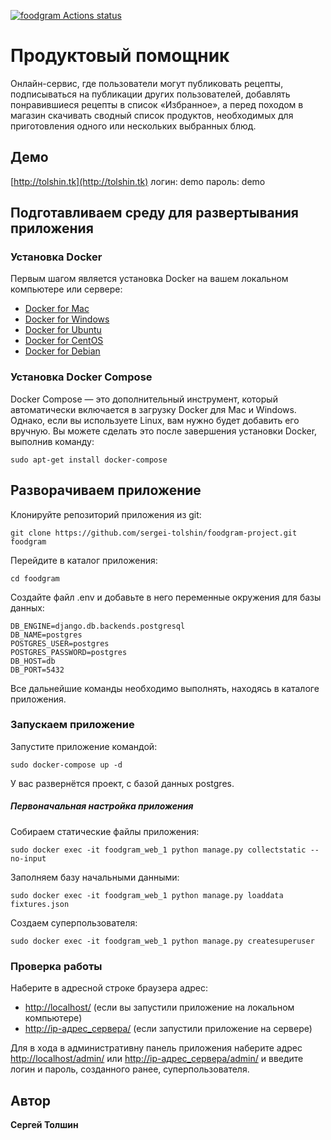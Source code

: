[![foodgram Actions status](https://github.com/sergei-tolshin/foodgram-project/workflows/foodgram/badge.svg)](https://github.com/sergei-tolshin/foodgram-project/actions)

# Продуктовый помощник
Онлайн-сервис, где пользователи могут публиковать рецепты, подписываться на публикации других пользователей, добавлять понравившиеся рецепты в список «Избранное», а перед походом в магазин скачивать сводный список продуктов, необходимых для приготовления одного или нескольких выбранных блюд.

## Демо
[http://tolshin.tk](http://tolshin.tk)
логин: demo
пароль: demo

## Подготавливаем среду для развертывания приложения

### Установка Docker

Первым шагом является установка Docker на вашем локальном компьютере или сервере:

* [Docker for Mac](https://docs.docker.com/docker-for-mac/install/)
* [Docker for Windows](https://docs.docker.com/docker-for-windows/install/)
* [Docker for Ubuntu](https://docs.docker.com/engine/install/ubuntu/)
* [Docker for CentOS](https://docs.docker.com/engine/install/centos/)
* [Docker for Debian](https://docs.docker.com/engine/install/debian/)

### Установка Docker Compose

Docker Compose — это дополнительный инструмент, который автоматически включается в загрузку Docker для Mac и Windows. Однако, если вы используете Linux, вам нужно будет добавить его вручную. Вы можете сделать это после завершения установки Docker, выполнив команду:

```
sudo apt-get install docker-compose
```

## Разворачиваем приложение

Клонируйте репозиторий приложения из git:

```
git clone https://github.com/sergei-tolshin/foodgram-project.git foodgram
```
Перейдите в каталог приложения:

```
cd foodgram
```

Создайте файл .env и добавьте в него переменные окружения для базы данных:

```
DB_ENGINE=django.db.backends.postgresql
DB_NAME=postgres
POSTGRES_USER=postgres
POSTGRES_PASSWORD=postgres
DB_HOST=db
DB_PORT=5432
```

Все дальнейшие команды необходимо выполнять, находясь в каталоге приложения.

### Запускаем приложение

Запустите приложение командой: 
```
sudo docker-compose up -d
```
У вас развернётся проект, с базой данных postgres.

##### Первоначальная настройка приложения

Собираем статические файлы приложения:
```
sudo docker exec -it foodgram_web_1 python manage.py collectstatic --no-input
```
Заполняем базу начальными данными:
```
sudo docker exec -it foodgram_web_1 python manage.py loaddata fixtures.json
```
Создаем суперпользователя:
```
sudo docker exec -it foodgram_web_1 python manage.py createsuperuser
```

### Проверка работы

Наберите в адресной строке браузера адрес:
* [http://localhost/](http://localhost/) (если вы запустили приложение на локальном компьютере)
* [http://ip-адрес_сервера/](http://ip-адрес_сервера/) (если запустили приложение на сервере)

Для в хода в административну панель приложения наберите адрес [http://localhost/admin/](http://localhost/admin/) или
[http://ip-адрес_сервера/admin/](http://ip-адрес_сервера/admin/) и введите логин и пароль, созданного ранее, суперпользователя.

## Автор

**Сергей Толшин**
